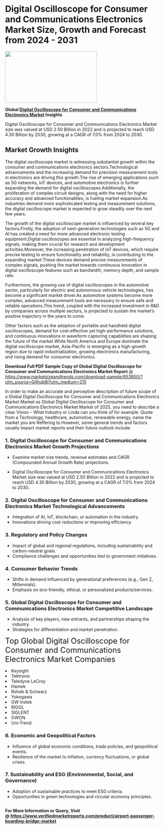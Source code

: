 <H1>Digital Oscilloscope for Consumer and Communications Electronics Market Size, Growth and Forecast from 2024 - 2031</H1><img class="aligncenter size-medium wp-image-584254" src="https://thirdeyenews.in/wp-content/uploads/2024/09/Global-Market-Research-300x168.jpeg" alt="" width="300" height="168" /><p><strong>Global&nbsp;<a href="https://www.marketsizeandtrends.com/download-sample/653850/?utm_source=Github8j?utm_medium=215">Digital Oscilloscope for Consumer and Communications Electronics Market</a> Insights</strong></p><p>Digital Oscilloscope for Consumer and Communications Electronics Market size was valued at USD 2.50 Billion in 2022 and is projected to reach USD 4.30 Billion by 2030, growing at a CAGR of 7.0% from 2024 to 2030.</p><p><h2>Market Growth Insights</h2> <p>The digital oscilloscope market is witnessing substantial growth within the consumer and communications electronics sectors.Technological advancements and the increasing demand for precision measurement tools in electronics are driving this growth.The rise of emerging applications such as 5G networks, IoT devices, and automotive electronics is further expanding the demand for digital oscilloscopes.Additionally, the proliferation of complex circuit designs, along with the need for higher accuracy and advanced functionalities, is fueling market expansion.As industries demand more sophisticated testing and measurement solutions, the digital oscilloscope market is expected to grow steadily over the next few years.</p> <p>The growth of the digital oscilloscope market is influenced by several key factors.Firstly, the adoption of next-generation technologies such as 5G and AI has created a need for more advanced electronic testing equipment.Digital oscilloscopes are essential in analyzing high-frequency signals, making them crucial for research and development activities.Moreover, the increasing penetration of IoT devices, which require precise testing to ensure functionality and reliability, is contributing to the expanding market.These devices demand precise measurements of complex signals, pushing the market towards continuous innovation in digital oscilloscope features such as bandwidth, memory depth, and sample rate.</p> <p>Furthermore, the growing use of digital oscilloscopes in the automotive sector, particularly for electric and autonomous vehicle technologies, has become a significant market driver.As automotive systems become more complex, advanced measurement tools are necessary to ensure safe and reliable operations.This trend, coupled with the increased investment in R&D by companies across multiple sectors, is projected to sustain the market’s positive trajectory in the years to come.</p> <p>Other factors such as the adoption of portable and handheld digital oscilloscopes, demand for cost-effective yet high-performance solutions, and continuous innovations in waveform capturing capabilities are shaping the future of the market.While North America and Europe dominate the digital oscilloscope market, Asia-Pacific is emerging as a high-growth region due to rapid industrialization, growing electronics manufacturing, and rising demand for consumer electronics.</p> <p><span class=""><strong>Download Full PDF Sample Copy of Global Digital Oscilloscope for Consumer and Communications Electronics Market Report</strong> @ <a href="https://www.marketsizeandtrends.com/download-sample/653850/?utm_source=Github8j?utm_medium=215" target="_blank">https://www.marketsizeandtrends.com/download-sample/653850/?utm_source=Github8j?utm_medium=215</a></span></p><p>In order to make an accurate and perceptive description of future scope of a Global&nbsp;Digital Oscilloscope for Consumer and Communications Electronics Market Market as Global&nbsp;Digital Oscilloscope for Consumer and Communications Electronics Market Market of 2025, you need to describe a clear Vision &ndash; What Industry or Linda can you think of for example: Quote from a Technology, healthcare, automotive, renewable energy, name the market you are Reffering to.However, some general trends and factors usually impact market reports and their future outlook include:</p><h3>1.&nbsp;<strong>Digital Oscilloscope for Consumer and Communications Electronics Market Growth Projections</strong></h3><ul><li>Examine market size trends, revenue estimates and CAGR (Compounded Annual Growth Rate) projections.</li><li><p>Digital Oscilloscope for Consumer and Communications Electronics Market size was valued at USD 2.50 Billion in 2022 and is projected to reach USD 4.30 Billion by 2030, growing at a CAGR of 7.0% from 2024 to 2030.</p></li></ul><h3>2.&nbsp;<strong>Digital Oscilloscope for Consumer and Communications Electronics Market Technological Advancements</strong></h3><ul><li>Integration of AI, IoT, blockchain, or automation in the industry.</li><li>Innovations driving cost reductions or improving efficiency.</li></ul><h3>3.&nbsp;<strong>Regulatory and Policy Changes</strong></h3><ul><li>Impact of global and regional regulations, including sustainability and carbon-neutral goals.</li><li>Compliance challenges and opportunities tied to government initiatives.</li></ul><h3>4.&nbsp;<strong>Consumer Behavior Trends</strong></h3><ul><li>Shifts in demand influenced by generational preferences (e.g., Gen Z, Millennials).</li><li>Emphasis on eco-friendly, ethical, or personalized products/services.</li></ul><h3>5.&nbsp;<strong>Global Digital Oscilloscope for Consumer and Communications Electronics Market Competitive Landscape</strong></h3><ul><li>Analysis of key players, new entrants, and partnerships shaping the industry.</li><li>Strategies for differentiation and market penetration.</li></ul><p data-pm-slice="1 1 []"><span style="color: inherit; font-family: inherit; font-size: 25px;">Top Global Digital Oscilloscope for Consumer and Communications Electronics Market Companies</span></p><div class="" data-test-id=""><p><li>Keysight</li><li> Tektronix</li><li> Teledyne LeCroy</li><li> Hantek</li><li> Rohde & Schwarz</li><li> Yokogawa</li><li> GW Instek</li><li> RIGOL</li><li> SIGLENT</li><li> OWON</li><li> Uni-Trend</li></p></div><h3>6.&nbsp;<strong>Economic and Geopolitical Factors</strong></h3><ul><li>Influence of global economic conditions, trade policies, and geopolitical events.</li><li>Resilience of the market to inflation, currency fluctuations, or global crises.</li></ul><h3>7.&nbsp;<strong>Sustainability and ESG (Environmental, Social, and Governance)</strong></h3><ul><li>Adoption of sustainable practices to meet ESG criteria.</li><li>Opportunities in green technologies and circular economy principles.</li></ul><h2><strong style="font-size: 14px;">For More Information or Query, Visit @&nbsp;</strong><a style="background-color: #ffffff; font-size: 14px;" href="https://www.marketsizeandtrends.com/report/digital-oscilloscope-for-consumer-and-communications-electronics-market/" target="_blank">https://www.verifiedmarketreports.com/product/airport-passenger-boarding-bridge-market</a></h2>